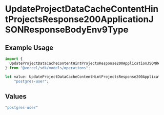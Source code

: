 # UpdateProjectDataCacheContentHintProjectsResponse200ApplicationJSONResponseBodyEnv9Type

## Example Usage

```typescript
import {
  UpdateProjectDataCacheContentHintProjectsResponse200ApplicationJSONResponseBodyEnv9Type,
} from "@vercel/sdk/models/operations";

let value: UpdateProjectDataCacheContentHintProjectsResponse200ApplicationJSONResponseBodyEnv9Type =
    "postgres-user";
```

## Values

```typescript
"postgres-user"
```